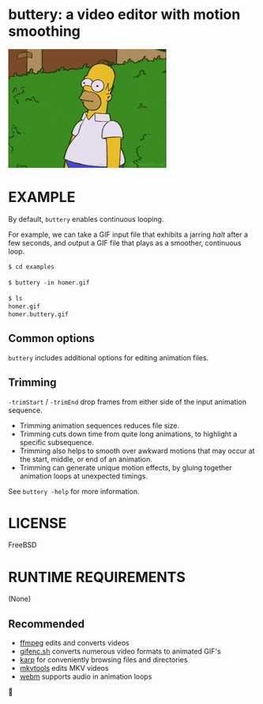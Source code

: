 # buttery: a video editor with motion smoothing

![examples/homer.buttery.gif](examples/homer.buttery.gif)

# EXAMPLE

By default, `buttery` enables continuous looping.

For example, we can take a GIF input file that exhibits a jarring *halt* after a few seconds, and output a GIF file that plays as a smoother, continuous loop.

```console
$ cd examples

$ buttery -in homer.gif

$ ls
homer.gif
homer.buttery.gif
```

## Common options

`buttery` includes additional options for editing animation files.

## Trimming

`-trimStart` / `-trimEnd` drop frames from either side of the input animation sequence.

* Trimming animation sequences reduces file size.
* Trimming cuts down time from quite long animations, to highlight a specific subsequence.
* Trimming also helps to smooth over awkward motions that may occur at the start, middle, or end of an animation.
* Trimming can generate unique motion effects, by gluing together animation loops at unexpected timings.

See `buttery -help` for more information.

# LICENSE

FreeBSD

# RUNTIME REQUIREMENTS

(None)

## Recommended

* [ffmpeg](https://ffmpeg.org/) edits and converts videos
* [gifenc.sh](https://github.com/thevangelist/FFMPEG-gif-script-for-bash) converts numerous video formats to animated GIF's
* [karp](https://github.com/mcandre/karp) for conveniently browsing files and directories
* [mkvtools](https://emmgunn.com/wp/mkvtools-home/) edits MKV videos
* [webm](https://www.webmproject.org/) supports audio in animation loops

🧈
